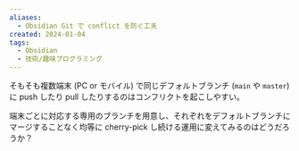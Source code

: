 ```yaml
---
aliases:
  - Obsidian Git で conflict を防ぐ工夫
created: 2024-01-04
tags:
  - Obsidian
  - 技術/趣味プログラミング
---
```

そもそも複数端末 (PC or モバイル) で同じデフォルトブランチ (`main` や `master`) に push したり pull したりするのはコンフリクトを起こしやすい。

端末ごとに対応する専用のブランチを用意し、それぞれをデフォルトブランチにマージすることなく均等に cherry-pick し続ける運用に変えてみるのはどうだろうか？
